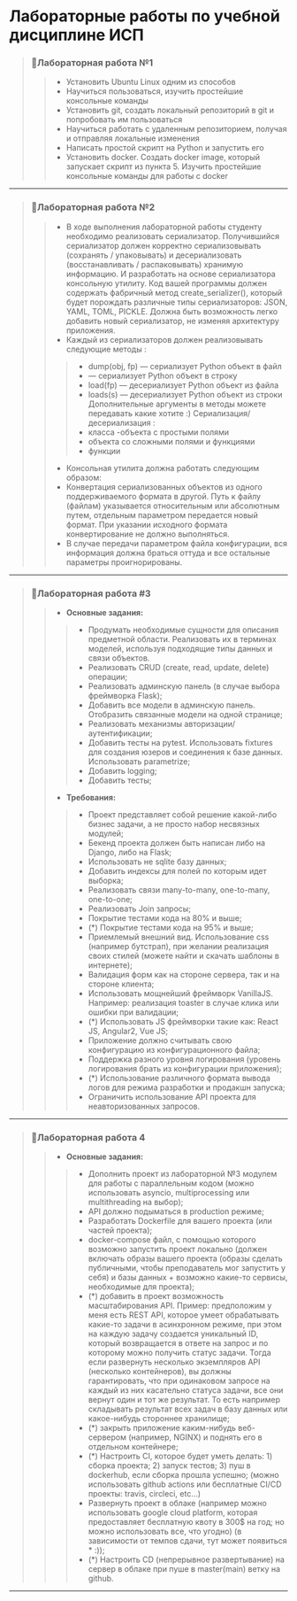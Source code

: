 # Лабораторные работы по учебной дисциплине ИСП

>### 🔻Лабораторная работа №1 
>>- Установить Ubuntu Linux одним из способов
>>- Научиться пользоваться, изучить простейшие консольные команды
>>- Установить git, создать локальный репозиторий в git и попробовать им
пользоваться
>>- Научиться работать с удаленным репозиторием, получая и отправляя
локальные изменения
>>- Написать простой скрипт на Python и запустить его
>>- Установить docker. Создать docker image, который запускает скрипт из пункта 5.
Изучить простейшие консольные команды для работы с docker

---

>### 🔻Лабораторная работа №2
>>- В ходе выполнения лабораторной работы студенту необходимо
реализовать сериализатор. Получившийся сериализатор должен корректно
сериализовывать (сохранять / упаковывать) и десериализовать
(восстанавливать / распаковывать) хранимую информацию. И разработать на
основе сериализатора консольную утилиту.
Код вашей программы должен содержать фабричный метод
create_serializer(), который будет порождать различные типы сериализаторов:
JSON, YAML, TOML, PICKLE. Должна быть возможность легко добавить новый
сериализатор, не изменяя архитектуру приложения.
>>- Каждый из сериализаторов должен реализовывать следующие методы :
>>>- dump(obj, fp) — сериализует Python объект в файл
>>>- — сериализует Python объект в строку
>>>- load(fp) — десериализует Python объект из файла
>>>- loads(s) — десериализует Python объект из строки
Дополнительные аргументы в методы можете передавать какие хотите :)
Сериализация/десериализация :
>>>- класса
>>>-объекта с простыми полями
>>>- объекта со сложными полями и функциями
>>>- функции
>>- Консольная утилита должна работать следующим образом:
>>- Конвертация сериализованных объектов из одного поддерживаемого
формата в другой. Путь к файлу (файлам) указывается относительным или
абсолютным путем, отдельным параметром передается новый формат. При
указании исходного формата конвертирование не должно выполняться.
>>- В случае передачи параметром файла конфигурации, вся информация
должна браться оттуда и все остальные параметры проигнорированы.

---

>### 🔻Лабораторная работа #3
>>- **Основные задания:**
>>>- Продумать необходимые сущности для описания
предметной области. Реализовать их в терминах
моделей, используя подходящие типы данных и связи
объектов.
>>>- Реализовать CRUD (create, read, update, delete)
операции;
>>>- Реализовать админскую панель (в случае выбора
фреймворка Flask);
>>>- Добавить все модели в админскую панель. Отобразить
связанные модели на одной странице;
>>>- Реализовать механизмы авторизации/аутентификации;
>>>- Добавить тесты на pytest. Использовать fixtures для
создания юзеров и соединения к базе данных.
Использовать parametrize;
>>>- Добавить logging;
>>>- Добавить тесты;
>>- **Требования:**
>>>- Проект представляет собой решение какой-либо
бизнес задачи, а не просто набор несвязных модулей;
>>>- Бекенд проекта должен быть написан либо на Django,
либо на Flask;
>>>- Использовать не sqlite базу данных;
>>>- Добавить индексы для полей по которым идет
выборка;
>>>- Реализовать связи many-to-many, one-to-many,
one-to-one;
>>>- Реализовать Join запросы;
>>>- Покрытие тестами кода на 80% и выше;
>>>- (*) Покрытие тестами кода на 95% и выше;
>>>- Приемлемый внешний вид. Использование css
(например бутстрап), при желании реализация своих
стилей (можете найти и скачать шаблоны в интернете);
>>>- Валидация форм как на стороне сервера, так и на
стороне клиента;
>>>- Использовать мощнейший фреймворк VanillaJS.
Например: реализация toaster в случае клика или
ошибки при валидации;
>>>- (*) Использовать JS фреймворки такие как: React JS,
Angular2, Vue JS;
>>>- Приложение должно считывать свою конфигурацию из
конфигурационного файла;
>>>- Поддержка разного уровня логирования (уровень
логирования брать из конфигурации приложения);
>>>- (*) Использование различного формата вывода логов
для режима разработки и продакшн запуска;
>>>- Ограничить использование API проекта для
неавторизованных запросов.

---

>### 🔻Лабораторная работа 4
>>- **Основные задания:**
>>>- Дополнить проект из лабораторной №3 модулем для
работы с параллельным кодом (можно использовать
asyncio, multiprocessing или multithreading на выбор);
>>>- API должно подыматься в production режиме;
>>>- Разработать Dockerfile для вашего проекта (или частей
проекта);
>>>- docker-compose файл, с помощью которого возможно
запустить проект локально (должен включать образы
вашего проекта (образы сделать публичными, чтобы
преподаватель мог запустить у себя) и базы данных +
возможно какие-то сервисы, необходимые для
проекта);
>>>- (*) добавить в проект возможность масштабирования
API. Пример: предположим у меня есть REST API,
которое умеет обрабатывать какие-то задачи в
асинхронном режиме, при этом на каждую задачу
создается уникальный ID, который возвращается в
ответе на запрос и по которому можно получить статус
задачи. Тогда если развернуть несколько экземпляров
API (несколько контейнеров), вы должны
гарантировать, что при одинаковом запросе на каждый
из них касательно статуса задачи, все они вернут один
и тот же результат. То есть например складывать
результат всех задач в базу данных или какое-нибудь
стороннее хранилище;
>>>- (*) закрыть приложение каким-нибудь веб-сервером
(например, NGINX) и поднять его в отдельном
контейнере;
>>>- (*) Настроить CI, которое будет уметь делать: 1) сборка
проекта; 2) запуск тестов; 3) пуш в dockerhub, если
сборка прошла успешно; (можно использовать github
actions или бесплатные CI/CD проекты: travis, circleci,
etc…)
>>>- Развернуть проект в облаке (например можно
использовать google cloud platform, которая
предоставляет бесплатную квоту в 300$ на год; но
можно использовать все, что угодно) (в зависимости от
темпов сдачи, тут может появиться * :));
>>>- (*) Настроить CD (непрерывное развертывание) на
сервер в облаке при пуше в master(main) ветку на
github.

---



